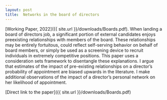 ```yaml
---
layout: post
title:  Networks in the board of directors
---
```


[Working Paper, 2022]({{ site.url }}/downloads/Boards.pdf). When landing a board of directors job, a significant portion of external candidates enjoys preexisting relationships with members of the board. These relationships may be entirely fortuitous, could reflect self-serving behavior on behalf of board members, or simply be used as a screening device to recruit individuals in extremely competitive positions. This paper uses a consideration sets framework to disentangle these explanations. I argue that estimates of the impact of pre-existing relationships on a director’s probability of appointment are biased upwards in the literature. I make additional observations of the impact of a director’s personal network on her likelihood of appointment. 


[Direct link to the paper]({{ site.url }}/downloads/Boards.pdf)



